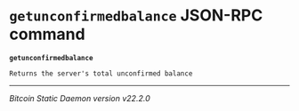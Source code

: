 `getunconfirmedbalance` JSON-RPC command
========================================

**`getunconfirmedbalance`**

```
Returns the server's total unconfirmed balance
```

***

*Bitcoin Static Daemon version v22.2.0*
